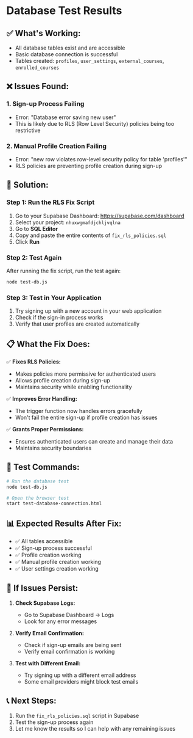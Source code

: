 # Database Test Results

## ✅ **What's Working:**
- All database tables exist and are accessible
- Basic database connection is successful
- Tables created: `profiles`, `user_settings`, `external_courses`, `enrolled_courses`

## ❌ **Issues Found:**

### 1. **Sign-up Process Failing**
- Error: "Database error saving new user"
- This is likely due to RLS (Row Level Security) policies being too restrictive

### 2. **Manual Profile Creation Failing**
- Error: "new row violates row-level security policy for table 'profiles'"
- RLS policies are preventing profile creation during sign-up

## 🔧 **Solution:**

### **Step 1: Run the RLS Fix Script**
1. Go to your Supabase Dashboard: https://supabase.com/dashboard
2. Select your project: `nhuxwgmafdjchljvqlna`
3. Go to **SQL Editor**
4. Copy and paste the entire contents of `fix_rls_policies.sql`
5. Click **Run**

### **Step 2: Test Again**
After running the fix script, run the test again:
```bash
node test-db.js
```

### **Step 3: Test in Your Application**
1. Try signing up with a new account in your web application
2. Check if the sign-in process works
3. Verify that user profiles are created automatically

## 📋 **What the Fix Does:**

✅ **Fixes RLS Policies:**
- Makes policies more permissive for authenticated users
- Allows profile creation during sign-up
- Maintains security while enabling functionality

✅ **Improves Error Handling:**
- The trigger function now handles errors gracefully
- Won't fail the entire sign-up if profile creation has issues

✅ **Grants Proper Permissions:**
- Ensures authenticated users can create and manage their data
- Maintains security boundaries

## 🧪 **Test Commands:**

```bash
# Run the database test
node test-db.js

# Open the browser test
start test-database-connection.html
```

## 📊 **Expected Results After Fix:**

- ✅ All tables accessible
- ✅ Sign-up process successful
- ✅ Profile creation working
- ✅ Manual profile creation working
- ✅ User settings creation working

## 🚨 **If Issues Persist:**

1. **Check Supabase Logs:**
   - Go to Supabase Dashboard → Logs
   - Look for any error messages

2. **Verify Email Confirmation:**
   - Check if sign-up emails are being sent
   - Verify email confirmation is working

3. **Test with Different Email:**
   - Try signing up with a different email address
   - Some email providers might block test emails

## 📞 **Next Steps:**

1. Run the `fix_rls_policies.sql` script in Supabase
2. Test the sign-up process again
3. Let me know the results so I can help with any remaining issues 